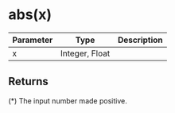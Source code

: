 # abs(x)

| Parameter | Type           | Description |
| --------- | -------------- | ----------- |
| x         | Integer, Float |             |

## Returns

(*) The input number made positive.
